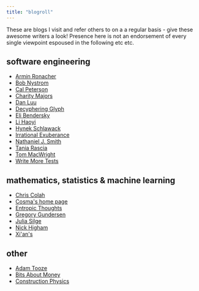 ```yaml
---
title: "blogroll"
---
```


These are blogs I visit and refer others to on a a regular basis - give these awesome
writers a look! Presence here is not an endorsement of every single viewpoint espoused
in the following etc etc.

## software engineering

- [Armin Ronacher](https://lucumr.pocoo.org/)
- [Bob Nystrom](https://journal.stuffwithstuff.com)
- [Cal Peterson](https://calpaterson.com/)
- [Charity Majors](https://charity.wtf/)
- [Dan Luu](https://danluu.com/)
- [Decyphering Glyph](https://blog.glyph.im/)
- [Eli Bendersky](https://eli.thegreenplace.net/archives/all)
- [Li Haoyi](https://www.lihaoyi.com/)
- [Hynek Schlawack](https://hynek.me/)
- [Irrational Exuberance](https://lethain.com/)
- [Nathaniel J. Smith](https://vorpus.org/blog/)
- [Tania Rascia](https://www.taniarascia.com/)
- [Tom MacWright](https://macwright.com/)
- [Write More Tests](https://writemoretests.com/2012/02/estimating-like-an-adult-what-to-steal-from-agile)

## mathematics, statistics & machine learning

- [Chris Colah](https://colah.github.io/)
- [Cosma's home page](http://bactra.org/)
- [Entropic Thoughts](https://entropicthoughts.com/index)
- [Gregory Gundersen](https://gregorygundersen.com/blog/)
- [Julia Silge](https://juliasilge.com/)
- [Nick Higham](https://nhigham.com/blog/)
- [Xi'an's](https://xianblog.wordpress.com/page/2/)

## other

- [Adam Tooze](https://adamtooze.com/blog/)
- [Bits About Money](https://www.bitsaboutmoney.com/)
- [Construction Physics](https://www.construction-physics.com/)
